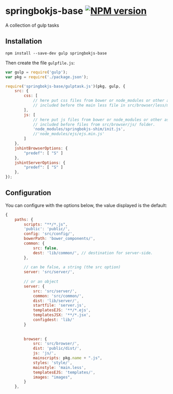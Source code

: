 # springbokjs-base [![NPM version][npm-image]][npm-url]

A collection of gulp tasks


## Installation

```
npm install --save-dev gulp springbokjs-base
```

Then create the file `gulpfile.js`:

```js
var gulp = require('gulp');
var pkg = require('./package.json');

require('springbokjs-base/gulptask.js')(pkg, gulp, {
    src: {
        css: [
            // here put css files from bower or node_modules or other assets,
            // included before the main less file in src/browser/less/main.less.
        ],
        js: [
            // here put js files from bower or node_modules or other assets,
            // included before files from src/browser/js/ folder.
            'node_modules/springbokjs-shim/init.js',
            //'node_modules/ejs/ejs.min.js'
        ]
    },
    jshintBrowserOptions: {
        "predef": [ "S" ]
    },
    jshintServerOptions: {
        "predef": [ "S" ]
    },
});
```


## Configuration

You can configure with the options below, the value displayed is the default:

```js
{
    paths: {
        scripts: "**/*.js",
        'public': 'public/',
        config: 'src/config/',
        bowerPath: 'bower_components/',
        common: {
            src: false,
            dest: 'lib/common/', // destination for server-side.
        },
        
        // can be false, a string (the src option)
        server: 'src/server/',
        
        // or an object
        server: {
            src: 'src/server/',
            common: 'src/common/',
            dist: 'lib/server/',
            startfile: 'server.js',
            templatesEJS: '**/*.ejs',
            templatesJSX: '**/*.jsx',
            configdest: 'lib/'
        }
        
        
        browser: {
            src: 'src/browser/',
            dist: 'public/dist/',
            js: 'js/',
            mainscripts: pkg.name + ".js",
            styles: 'style/',
            mainstyle: 'main.less',
            templatesEJS: 'templates/',
            images: "images",
        }
    },

```


[npm-image]: https://img.shields.io/npm/v/springbokjs-base.svg?style=flat
[npm-url]: https://npmjs.org/package/springbokjs-base
